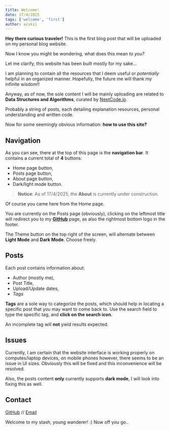 ```yaml
---
title: Welcome!
date: 17/4/2025
tags: ['welcome', 'first']
author: acskii
---
```


**Hey there curious traveler!** 
This is the first blog post that will be uploaded on my personal blog website.

Now I know you might be wondering, what does this mean _to you?_ 

Let me clarify, this website has been built mostly for my sake...

I am planning to contain all the resources that I deem useful or _potentially_ helpful in an organized manner. Hopefully, the future me will thank my infinite wisdom!!

Anyway, as of now, the sole content I will be mainly uploading are related to **Data Structures and Algorithms**, curated by [NeetCode.io][1].

Probably a string of posts, each detailing explanation resources, personal understanding and written code.

Now for some seemingly obvious information: **how to use this site?**

## Navigation

As you can see, there at the top of this page is the **navigation bar**. It contains a current total of **4** buttons:
- Home page button,
- Posts page button,
- About page button,
- Dark/light mode button.
> **Notice**: As of 17/4/2025, the **About** is currently under construction.

Of course you came here from the Home page.

You are currently on the Posts page (obviously), clicking on the leftmost title will redirect you to my [**GitHub**][2] page, as also the rightmost bottom logo in the footer.

The Theme button on the top right of the screen, will alternate between **Light Mode** and **Dark Mode**. Choose freely.

## Posts

Each post contains information about:
- Author (mostly me),
- Post Title,
- Upload/Update dates,
- *Tags*

**Tags** are a sole way to categorize the posts, which should help in locating a specific post that you may want to come back to.
Use the search field to type the specific tag, and **click on the search icon**.

An incomplete tag will **not** yield results expected.

## Issues

Currently, I am certain that the website interface is working properly on computes/laptop devices, on mobile phones however, there seems to be an issue in UI sizes. 
Obviously this will be fixed and this inconvenience will be resolved.

Also, the posts content **only** currently supports **dark mode**, I will look into fixing this as well. 

## Contact
[GitHub][2] // [Email][3]

Welcome to my stash, young wanderer! :)
Now off you go..

[1]: https://www.neetcode.io
[2]: https://www.github.com/acskii
[3]: mailto:andrew.sameh.adel@gmail.com